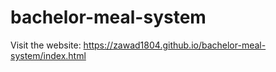 # bachelor-meal-system
Visit the website: https://zawad1804.github.io/bachelor-meal-system/index.html
